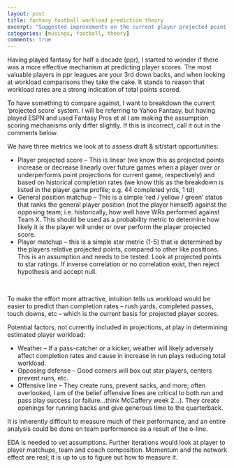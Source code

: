 ```yaml
---
layout: post
title: fantasy football workload prediction theory
excerpt: "Suggested improvements on the current player projected point scoring mechanism."
categories: [musings, football, theory]
comments: true
---
```

Having played fantasy for half a decade (ppr), I started to wonder if there was a more effective mechanism at predicting player scores. The most valuable players in ppr leagues are your 3rd down backs, and when looking at workload comparisons they take the cake. It stands to reason that workload rates are a strong indication of total points scored. 
<br>

To have something to compare against, I want to breakdown the current ‘projected score’ system. I will be referring to Yahoo Fantasy, but having played ESPN and used Fantasy Pros et al I am making the assumption scoring mechanisms only differ slightly. If this is incorrect, call it out in the comments below. 
<br>

We have three metrics we look at to assess draft & sit/start opportunities:
* Player projected score – This is linear (we know this as projected points increase or decrease linearly over future games when a player over or underperforms point projections for current game, respectively) and based on historical completion rates (we know this as the breakdown is listed in the player game profile; e.g. 44 completed yrds, 1 td)
* General position matchup – This is a simple ‘red / yellow / green’ status that ranks the general player position (not the player himself) against the opposing team; i.e. historically, how well have WRs performed against Team X. This should be used as a probability metric to determine how likely it is the player will under or over perform the player projected score. 
* Player matchup – this is a simple star metric (1-5) that is determined by the players relative projected points, compared to other like positions. This is an assumption and needs to be tested. Look at projected points to star ratings. If inverse correlation or no correlation exist, then reject hypothesis and accept null. 
<br>

  To make the effort more attractive, intuition tells us workload would be easier to predict than completion rates – rush yards, completed passes, touch downs, etc – which is the current basis for projected player scores. 
<br>

Potential factors, not currently included in projections, at play in determining estimated player workload:
<br>
* Weather – If a pass-catcher or a kicker, weather will likely adversely affect completion rates and cause in increase in run plays reducing total workload. 
* Opposing defense – Good corners will box out star players, centers prevent runs, etc. 
* Offensive line – They create runs, prevent sacks, and more; often overlooked, I am of the belief offensive lines are critical to both run and pass play success (or failure…think McCaffery week 2…). They create openings for running backs and give generous time to the quarterback. 

It is inherently difficult to measure much of their performance, and an entire analysis could be done on team performance as a result of the o-line. 
<br>

EDA is needed to vet assumptions. Further iterations would look at player to player matchups, team and coach composition. Momentum and the network effect are real; it is up to us to figure out how to measure it.
